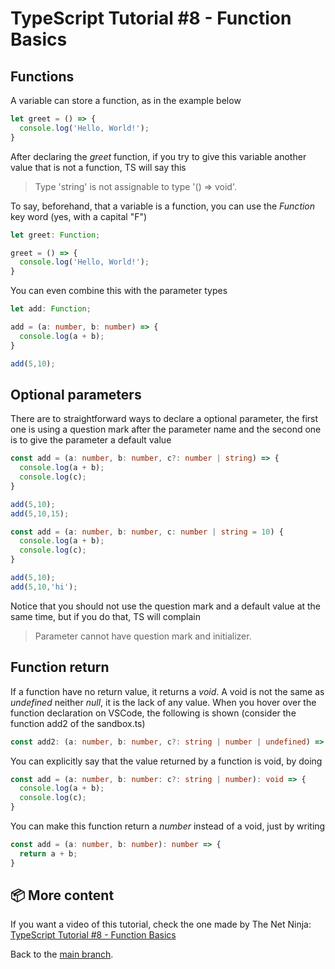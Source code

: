 # TypeScript Tutorial #8 - Function Basics

## Functions
A variable can store a function, as in the example below
```ts
let greet = () => {
  console.log('Hello, World!');
}
```
After declaring the <i>greet</i> function, if you try to give this variable another value that is not a function, TS will say this
>Type 'string' is not assignable to type '() => void'.

To say, beforehand, that a variable is a function, you can use the <i>Function</i> key word (yes, with a capital "F")
```ts
let greet: Function;

greet = () => {
  console.log('Hello, World!');
}
```
You can even combine this with the parameter types
```ts
let add: Function;

add = (a: number, b: number) => {
  console.log(a + b);
}

add(5,10);
```
## Optional parameters
There are to straightforward ways to declare a optional parameter, the first one is using a question mark after the parameter name and the second one is to give the parameter a default value

```ts
const add = (a: number, b: number, c?: number | string) => {
  console.log(a + b);
  console.log(c);
}

add(5,10);
add(5,10,15);
```
```ts
const add = (a: number, b: number, c: number | string = 10) {
  console.log(a + b);
  console.log(c);
}

add(5,10);
add(5,10,'hi');
```
Notice that you should not use the question mark and a default value at the same time, but if you do that, TS will complain
>Parameter cannot have question mark and initializer.

## Function return
If a function have no return value, it returns a <i>void</i>. A void is not the same as <i>undefined</i> neither <i>null</i>, it is the lack of any value. When you hover over the function declaration on VSCode, the following is shown (consider the function add2 of the sandbox.ts)
```ts
const add2: (a: number, b: number, c?: string | number | undefined) => void
```
You can explicitly say that the value returned by a function is void, by doing
```ts
const add = (a: number, b: number: c?: string | number): void => {
  console.log(a + b);
  console.log(c);
}
```
You can make this function return a <i>number</i> instead of a void, just by writing
```ts
const add = (a: number, b: number): number => {
  return a + b;
}
```

## 📦 More content
If you want a video of this tutorial, check the one made by The Net Ninja: [TypeScript Tutorial #8 - Function Basics](https://www.youtube.com/watch?v=jXoSaX_yFh4&list=PL4cUxeGkcC9gUgr39Q_yD6v-bSyMwKPUI&index=8)

Back to the [main branch](https://github.com/Henrique-Peixoto/typescript-the-net-ninja).
